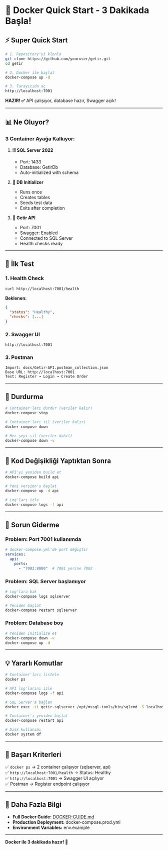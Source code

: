 # 🐳 Docker Quick Start - 3 Dakikada Başla!

## ⚡ Super Quick Start

```bash
# 1. Repository'yi klonla
git clone https://github.com/youruser/getir.git
cd getir

# 2. Docker ile başlat
docker-compose up -d

# 3. Tarayıcıda aç
http://localhost:7001
```

**HAZIR! ✅** API çalışıyor, database hazır, Swagger açık!

---

## 📊 Ne Oluyor?

### 3 Container Ayağa Kalkıyor:

1. **🗄️ SQL Server 2022**
   - Port: 1433
   - Database: GetirDb
   - Auto-initialized with schema

2. **🔧 DB Initializer**
   - Runs once
   - Creates tables
   - Seeds test data
   - Exits after completion

3. **🚀 Getir API**
   - Port: 7001
   - Swagger: Enabled
   - Connected to SQL Server
   - Health checks ready

---

## 🎯 İlk Test

### 1. Health Check
```bash
curl http://localhost:7001/health
```

**Beklenen:**
```json
{
  "status": "Healthy",
  "checks": [...]
}
```

### 2. Swagger UI
```
http://localhost:7001
```

### 3. Postman
```
Import: docs/Getir-API.postman_collection.json
Base URL: http://localhost:7001
Test: Register → Login → Create Order
```

---

## 🛑 Durdurma

```bash
# Container'ları durdur (veriler kalır)
docker-compose stop

# Container'ları sil (veriler kalır)
docker-compose down

# Her şeyi sil (veriler dahil)
docker-compose down -v
```

---

## 🔄 Kod Değişikliği Yaptıktan Sonra

```bash
# API'yi yeniden build et
docker-compose build api

# Yeni version'u başlat
docker-compose up -d api

# Log'ları izle
docker-compose logs -f api
```

---

## 🐛 Sorun Giderme

### Problem: Port 7001 kullanımda

```yaml
# docker-compose.yml'de port değiştir
services:
  api:
    ports:
      - "7002:8080"  # 7001 yerine 7002
```

### Problem: SQL Server başlamıyor

```bash
# Log'lara bak
docker-compose logs sqlserver

# Yeniden başlat
docker-compose restart sqlserver
```

### Problem: Database boş

```bash
# Yeniden initialize et
docker-compose down -v
docker-compose up -d
```

---

## 💡 Yararlı Komutlar

```bash
# Container'ları listele
docker ps

# API log'larını izle
docker-compose logs -f api

# SQL Server'a bağlan
docker exec -it getir-sqlserver /opt/mssql-tools/bin/sqlcmd -S localhost -U sa -P GetirDb_Strong!Pass123

# Container'ı yeniden başlat
docker-compose restart api

# Disk kullanımı
docker system df
```

---

## 🎉 Başarı Kriterleri

✅ `docker ps` → 2 container çalışıyor (sqlserver, api)  
✅ `http://localhost:7001/health` → Status: Healthy  
✅ `http://localhost:7001` → Swagger UI açılıyor  
✅ Postman → Register endpoint çalışıyor  

---

## 📖 Daha Fazla Bilgi

- **Full Docker Guide:** [DOCKER-GUIDE.md](DOCKER-GUIDE.md)
- **Production Deployment:** docker-compose.prod.yml
- **Environment Variables:** env.example

---

**Docker ile 3 dakikada hazır! 🚀**
